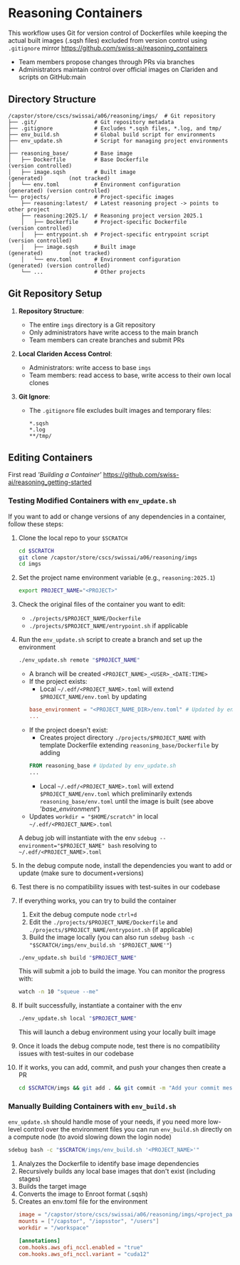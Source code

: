 # Reasoning Containers

This workflow uses Git for version control of Dockerfiles while keeping the actual built images (.sqsh files) excluded from version control using `.gitignore` mirror https://github.com/swiss-ai/reasoning_containers
- Team members propose changes through PRs via branches
- Administrators maintain control over official images on Clariden and scripts on GitHub:main

## Directory Structure

```
/capstor/store/cscs/swissai/a06/reasoning/imgs/  # Git repository
├── .git/                  # Git repository metadata
├── .gitignore             # Excludes *.sqsh files, *.log, and tmp/
├── env_build.sh           # Global build script for environments
├── env_update.sh          # Script for managing project environments
│
├── reasoning_base/        # Base image
│   ├── Dockerfile         # Base Dockerfile                                  (version controlled)
│   ├── image.sqsh         # Built image                          (generated)        (not tracked)
│   └── env.toml           # Environment configuration            (generated) (version controlled)
└── projects/              # Project-specific images
    ├── reasoning:latest/  # Latest reasoning project -> points to other project
    ├── reasoning:2025.1/  # Reasoning project version 2025.1
    │   ├── Dockerfile     # Project-specific Dockerfile                      (version controlled)
    │   ├── entrypoint.sh  # Project-specific entrypoint script               (version controlled)
    │   ├── image.sqsh     # Built image                          (generated)        (not tracked)
    │   └── env.toml       # Environment configuration            (generated) (version controlled)
    └── ...                # Other projects
```

## Git Repository Setup

1. **Repository Structure**:
   - The entire `imgs` directory is a Git repository
   - Only administrators have write access to the main branch
   - Team members can create branches and submit PRs

2. **Local Clariden Access Control**:
   - Administrators: write access to base `imgs`
   - Team members: read access to base, write access to their own local clones

3. **Git Ignore**:
   - The `.gitignore` file excludes built images and temporary files:
     ```
     *.sqsh
     *.log
     **/tmp/
     ```

## Editing Containers

First read _'Building a Container'_ https://github.com/swiss-ai/reasoning_getting-started

### Testing Modified Containers with `env_update.sh`

If you want to add or change versions of any dependencies in a container, follow these steps:

1. Clone the local repo to your `$SCRATCH`
   ```bash
   cd $SCRATCH
   git clone /capstor/store/cscs/swissai/a06/reasoning/imgs
   cd imgs
   ```

2. Set the project name environment variable (e.g., `reasoning:2025.1`)
   ```bash
   export PROJECT_NAME="<PROJECT>"
   ```

3. Check the original files of the container you want to edit:
   - `./projects/$PROJECT_NAME/Dockerfile`
   - `./projects/$PROJECT_NAME/entrypoint.sh` if applicable

4. Run the `env_update.sh` script to create a branch and set up the environment
   ```bash
   ./env_update.sh remote "$PROJECT_NAME"
   ```
   - A branch will be created `<PROJECT_NAME>_<USER>_<DATE:TIME>`
   - If the project exists:
     - Local `~/.edf/<PROJECT_NAME>.toml` will extend `$PROJECT_NAME/env.toml` by updating
     ```toml
     base_environment = "<PROJECT_NAME_DIR>/env.toml" # Updated by env_update.sh
     ...
     ```
   - If the project doesn't exist:
     - Creates project directory `./projects/$PROJECT_NAME` with template Dockerfile extending `reasoning_base/Dockerfile` by adding
     ```dockerfile
     FROM reasoning_base # Updated by env_update.sh
     ...
     ```
     - Local `~/.edf/<PROJECT_NAME>.toml` will extend `$PROJECT_NAME/env.toml` which preliminarily extends `reasoning_base/env.toml` until the image is built (see above '_base_environment_')
   - Updates `workdir = "$HOME/scratch"` in local `~/.edf/<PROJECT_NAME>.toml`

   A debug job will instantiate with the env `sdebug --environment="$PROJECT_NAME" bash` resolving to `~/.edf/<PROJECT_NAME>.toml`

5. In the debug compute node, install the dependencies you want to add or update (make sure to document+versions)

6. Test there is no compatibility issues with test-suites in our codebase

7. If everything works, you can try to build the container
   1. Exit the debug compute node `ctrl+d`
   2. Edit the `./projects/$PROJECT_NAME/Dockerfile` and `./projects/$PROJECT_NAME/entrypoint.sh` (if applicable)
   3. Build the image locally (you can also run `sdebug bash -c "$SCRATCH/imgs/env_build.sh '$PROJECT_NAME'"`)
   ```bash
   ./env_update.sh build "$PROJECT_NAME"
   ```
   This will submit a job to build the image. You can monitor the progress with:
   ```bash
   watch -n 10 "squeue --me"
   ```

8. If built successfully, instantiate a container with the env
   ```bash
   ./env_update.sh local "$PROJECT_NAME"
   ```
   This will launch a debug environment using your locally built image

9. Once it loads the debug compute node, test there is no compatibility issues with test-suites in our codebase

10. If it works, you can add, commit, and push your changes then create a PR
      ```bash
      cd $SCRATCH/imgs && git add . && git commit -m "Add your commit message here" && git push origin HEAD
      ```

### Manually Building Containers with `env_build.sh`

`env_update.sh` should handle mose of your needs, if you need more low-level control over the environment files you can run `env_build.sh` directly on a compute node (to avoid slowing down the login node)

```bash
sdebug bash -c "$SCRATCH/imgs/env_build.sh '<PROJECT_NAME>'"
```
1. Analyzes the Dockerfile to identify base image dependencies
2. Recursively builds any local base images that don't exist (including stages)
3. Builds the target image
4. Converts the image to Enroot format (.sqsh)
5. Creates an env.toml file for the environment
   ```toml
   image = "/capstor/store/cscs/swissai/a06/reasoning/imgs/<project_path>/image.sqsh"
   mounts = ["/capstor", "/iopsstor", "/users"]
   workdir = "/workspace"

   [annotations]
   com.hooks.aws_ofi_nccl.enabled = "true"
   com.hooks.aws_ofi_nccl.variant = "cuda12"
   ```
